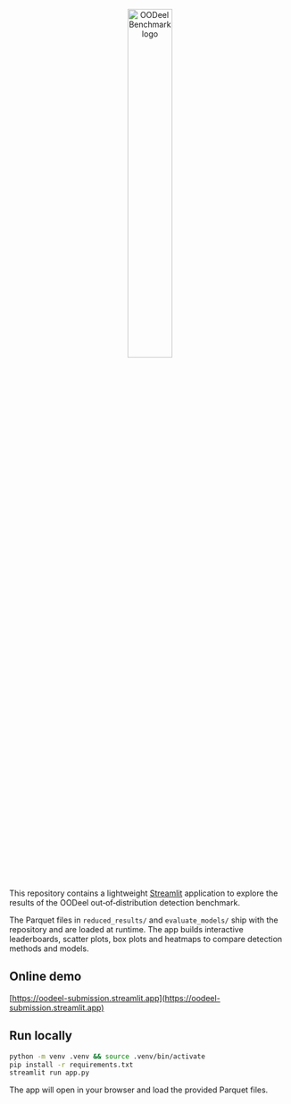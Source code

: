 <p align="center">
  <img src="https://github.com/user-attachments/assets/0f330118-d3b7-4b46-8674-c3a6b25a4ddf" width="40%" alt="OODeel Benchmark logo"/>
</p>

This repository contains a lightweight [Streamlit](https://streamlit.io/) application to explore the results of the OODeel out‑of‑distribution detection benchmark.

The Parquet files in `reduced_results/` and `evaluate_models/` ship with the repository and are loaded at runtime. The app builds interactive leaderboards, scatter plots, box plots and heatmaps to compare detection methods and models.

## Online demo

[https://oodeel-submission.streamlit.app](https://oodeel-submission.streamlit.app)

## Run locally

```bash
python -m venv .venv && source .venv/bin/activate
pip install -r requirements.txt
streamlit run app.py
```

The app will open in your browser and load the provided Parquet files.
